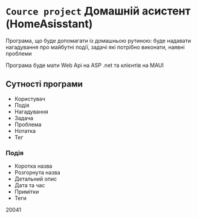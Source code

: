 # `Cource project` Домашній асистент (HomeAsisstant)

Програма, що буде допомагати із домашньою рутиною: буде надавати нагадування про майбутні події, задачі які потрібно виконати, наявні проблеми

Програма буде мати Web Api на ASP .net та клієнтів на MAUI

## Cутності програми
- Користувач
- Подія
- Нагадування
- Задача
- Проблема
- Нотатка
- Тег

### Подія
- Коротка назва
- Розгорнута назва
- Детальний опис
- Дата та час
- Примітки
- Теги


20041

